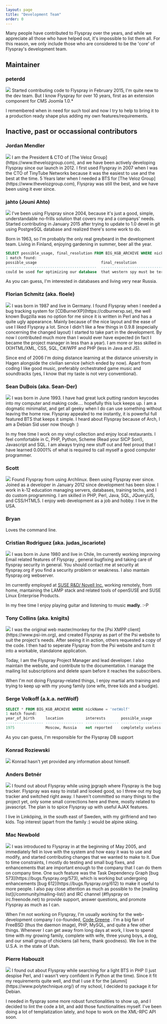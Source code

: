 ```yaml
---
layout: page
title: "Development Team"
order: 0
---
```


Many people have contributed to Flyspray over the years, and while we appreciate all those who have helped out, it's impossible to list them all.   For this reason, we only include those who are considered to be the 'core' of Flyspray's development team.

## Maintainer

### peterdd

<img src="https://avatars1.githubusercontent.com/u/1839154?s=130" class="img-circle profile-picture">
Started contributing code to Flyspray in February 2015, I'm quite new to the dev team.
But I know Flyspray for over 10 years, first as an extension component for CMS Joomla 1.0.*

I remembered when in need for such tool and now I try to help to bring it to a production ready shape plus
adding my own features/requirements.

## Inactive, past or occassional contributors 

### Jordan Mendler

<img src="https://www.thevelozgroup.com/images/people/jordan-mendler/jordan-mendler-1.jpg" class="img-circle profile-picture">
I am the President & CTO of [The Veloz Group](https://www.thevelozgroup.com), and we have been actively developing Flyspray since our launch in 2012. I first used Flyspray in 2007 when I was the CTO of TinyTube Networks because it was the easiest to use and the best at the time. 5 Years later when I needed a BTS for [The Veloz Group](https://www.thevelozgroup.com), Flyspray was still the best, and we have been using it ever since.

### jahto (Jouni Ahto)

<img src="https://avatars0.githubusercontent.com/u/10500337" class="img-circle profile-picture">
I've been using Flyspray since 2004, because it's just a good, simple, understandable no-frills solution that covers my and a companys' needs. Started contributing in January 2015 after trying to update to 1.0 devel in git using PostgreSQL database and realized there's some work to do.

Born in 1963, so I'm probably the only real greybeard in the development team. Living in Finland, enjoying gardening in summer, beer all the year.
  
``` sql
SELECT possible_usage, final_resolution FROM BIG_KGB_ARCHIVE WHERE nickName = 'jahto'
1 match found:
possible_usage                             final_resolution
-----------------------------------------  ---------------------------------
could be used for optimizing our database  that western spy must be terminated after doing it
```
As you can guess, I'm interested in databases and living very near Russia.

### Florian Schmitz (aka. floele)

<img src="/images/team/dog.png" class="img-circle profile-picture">
I was born in 1987 and live in Germany. I found Flyspray when I needed a bug tracking system for [CDBurnerXP](https://cdburnerxp.se), the well known Bugzilla was no option for me since it is written in Perl and has a quite ugly appearance. Mainly because of the nice layout and the ease of use I liked Flyspray a lot. Since I didn't like a few things in 0.9.8 (especially concerning the changed layout) I started to take part in the development. By now I contributed much more than I would ever have expected (in fact I became the project manager in less than a year). I am more or less skilled in (X)HTML/XML, CSS, SQL, C#/WPF and PHP (less in Java and JS).

Since end of 2006 I'm doing distance learning at the distance university in Hagen alongside the civilian service (which ended by now). Apart from coding I like good music, preferably orchestrated game music and soundtracks (yes, I know that my taste is not very conventional).

### Sean DuBois (aka. Sean-Der)

<img src="/images/team/sean.png" class="img-circle profile-picture">
I was born in June 1993. I have had great luck putting random keycodes into my computer and making code.... hopefully this luck keeps up. I am a dogmatic minimalist, and get all geeky when I do can use something without leaving the home row. Flyspray appealed to me instantly, it is powerful full featured BTS that keeps it simple. I heard about Flyspray because of Arch, I am a Debian Sid user now though :)

In my free time I work on my vinyl collection and enjoy local restaurants. I feel comfortable in C, PHP, Python, Scheme (Read your SICP Son!), Javascript and SQL. I am always trying new stuff out and feel proud that I have learned 0.0001% of what is required to call myself a good computer programmer.  

### Scott 

<img src="/images/team/scott.png" class="img-circle profile-picture"> Found Flyspray from using Archlinux. Been using Flyspray ever since. Joined as a developer in January 2012 since development has been slow. I work in k-12 education managing servers, databases, training techs, and I do custom programming. I am skilled in PHP, Perl, Java, SQL, JQuery/JS, and CSS/HTML5. I enjoy web development as a job and hobby. I live in the USA.

### Bryan 

Loves the command line.

### Cristian Rodriguez (aka. judas_iscariote)

<img src="/images/team/judas.jpg" class="img-circle profile-picture">
I was born in June 1980 and live in Chile, Im currently working improving Email related features of Flyspray , general bugfixing and taking care of flyspray security in general. You should contact me at security at flyspray.org  if you find a security problem or weakness. I also mantain flyspray.org webserver.

Im currently employed at [SUSE R&D/ Novell Inc.](https://www.suse.com) working remotely, from home, mantaining the LAMP stack and related tools of openSUSE and SUSE Linux Enterprise Products.

In my free time I enjoy playing guitar and listening to music **madly**. :-P

### Tony Collins (aka. knigits)

<img src="/images/team/tony-head.jpg" class="img-circle profile-picture">
I was the original web master/monkey for the [Psi XMPP client](https://www.psi-im.org), and created Flyspray as part of the Psi website to suit the project's needs.  After seeing it in action, others requested a copy of the code.  I then had to seperate Flyspray from the Psi website and turn it into a workable, standalone application.

Today, I am the Flyspray Project Manager and lead developer.  I also maintain the website, and contribute to the documentation.  I manage the mailing list subscriptions and delete spam before it reaches the subscribers.

When I'm not doing Flyspray-related things, I enjoy martial arts training and trying to keep up with my young family (one wife, three kids and a budgie).

### Serge Volkoff (a.k.a. netWolf)

``` sql
SELECT * FROM BIG_KGB_ARCHIVE WHERE nickName = 'netWolf'
1 match found:
year_of_birth     location          interests       possible_usage
----------------- ----------------- --------------- -------------------
1975              Moscow, Russia    not reported    completely useless
```
As you can guess, I'm responsible for the Flyspray DB support

### Konrad Roziewski 

<img src="/images/team/user.png" class="img-circle profile-picture">
Konrad hasn't yet provided any information about himself.

### Anders Betnér 

<img src="/images/team/ghost.png" class="img-circle profile-picture">
I found out about Flyspray while using jpgraph where Flyspray is the bug tracker. Flyspray was easy to install and looked good, so I threw out my bug tracker and switched right away. I haven't committed so many things to the project yet, only some small corrections here and there, mostly related to javascript. The plan is to spice Flyspray up with useful AJAX features.

I live in Linköping, in the south east of Sweden, with my girlfriend and two kids. Top interest (apart from the family :) would be alpine skiing.

### Mac Newbold 

<img src="/images/team/daemon.png" class="img-circle profile-picture">
I was introduced to Flyspray in at the beginning of May 2005, and immediately fell in love with the system and how easy it was to use and modify, and started contributing changes that we wanted to make to it. Due to time constraints, I  mostly do testing and small bug fixes, and enhancements that are important enough to the company that I can do them on company time. One such feature was the Task Dependency Graph [bug 573](https://bugs.flyspray.org/573), which is working but undergoing enhancements [bug 612](https://bugs.flyspray.org/612) to make it useful to more people. I also pay close attention as much as possible to the [mailing list](/community/mailing-list/) and IRC channel (#flyspray on irc.freenode.net) to provide support, answer questions, and promote Flyspray as much as I can.

When I'm not working on Flyspray, I'm usually working for the web-development company I co-founded, [Code Greene](http://www.codegreene.com/) . I'm a big fan of FreeBSD (thus the daemon image), PHP, MySQL, and quite a few other things. Whenever I can get away from long days at work, I love to spend time with my growing family, complete with wife, three young boys, a dog, and our small group of chickens (all hens, thank goodness). We live in the U.S.A. in the state of Utah.

### Pierre Habouzit 

<img src="/images/team/phabouzit.png" class="img-circle profile-picture">
I found out about Flyspray while searching for a light BTS in PHP (I 
just despise Perl, and I wasn't very confident in Python at the 
time). Since it fit my requirements quite well, and that I use it for 
the [alumni](https://www.polytechnique.org/) of my school, I decided to 
package it for Debian.

I needed in flyspray some more robust functionalities to show 
up, and I decided to lint the code a bit, and add those 
functionalities myself. I've been doing a lot of templatization 
lately, and hope to work on the XML-RPC API soon.
